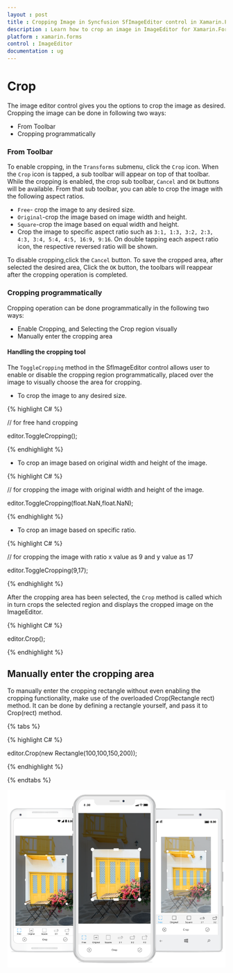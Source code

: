 ```yaml
---
layout : post
title : Cropping Image in Syncfusion SfImageEditor control in Xamarin.Forms
description : Learn how to crop an image in ImageEditor for Xamarin.Forms
platform : xamarin.forms
control : ImageEditor
documentation : ug
---
```


# Crop

The image editor control gives you the options to crop the image as desired. Cropping the image can be done in following two ways:

* From Toolbar
* Cropping programmatically

### From Toolbar
To enable cropping, in the `Transforms` submenu, click the `Crop` icon. When the `Crop` icon is tapped, a sub toolbar will appear on top of that toolbar. While the cropping is enabled, the crop sub toolbar, `Cancel` and `OK` buttons will be available. From that sub toolbar, you can able to crop the image with the following aspect ratios.

* `Free`- crop the image to any desired size.
* `Original`-crop the image based on image width and height. 
* `Square`-crop the image based on equal width and height.
* Crop the image to specific aspect ratio such as `3:1, 1:3, 3:2, 2:3, 4:3, 3:4, 5:4, 4:5, 16:9, 9:16`. On double tapping each aspect ratio icon, the respective reversed ratio will be shown. 

To disable cropping,click the `Cancel` button. To save the cropped area, after selected the desired area, Click the `OK` button, the toolbars will reappear after the cropping operation is completed.

### Cropping programmatically

Cropping operation can be done programmatically in the following two ways:

* Enable Cropping, and Selecting the Crop region visually
* Manually enter the cropping area

#### Handling the cropping tool

The `ToggleCropping` method in the SfImageEditor control allows user to enable or disable the cropping region programmatically, placed over the image to visually choose the area for cropping. 

*	To crop the image to any desired size.

{% highlight C# %}

//  for free hand cropping

editor.ToggleCropping();    

{% endhighlight %}

* To crop an image based on original width and height of the image.

{% highlight C# %}

// for cropping the image with original width and height of the image.

editor.ToggleCropping(float.NaN,float.NaN);    

{% endhighlight %}

* To crop an image based on specific ratio.

{% highlight C# %}

// for cropping the image with ratio x value as 9 and y value as 17

editor.ToggleCropping(9,17);    

{% endhighlight %}

After the cropping area has been selected, the `Crop` method is called which in turn crops the selected region and displays the cropped image on the ImageEditor.

{% highlight C# %}

editor.Crop();

{% endhighlight %}

## Manually enter the cropping area

To manually enter the cropping rectangle without even enabling the cropping functionality, make use of the overloaded Crop(Rectangle rect) method. It can be done by defining a rectangle yourself, and pass it to Crop(rect) method.

{% tabs %}

{% highlight C# %}

editor.Crop(new Rectangle(100,100,150,200));

{% endhighlight %}

{% endtabs %}

![SfImageEditor](ImageEditor_images/cropaspect.png)


